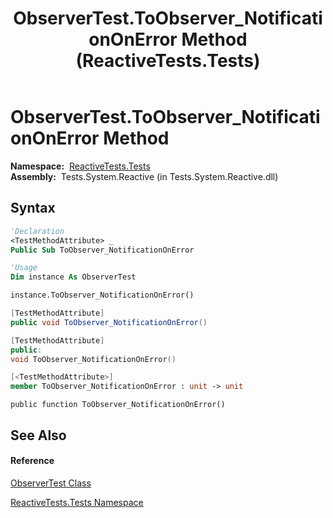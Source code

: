 ﻿---
title: ObserverTest.ToObserver_NotificationOnError Method  (ReactiveTests.Tests)
TOCTitle: ToObserver_NotificationOnError Method
ms:assetid: M:ReactiveTests.Tests.ObserverTest.ToObserver_NotificationOnError
ms:mtpsurl: https://msdn.microsoft.com/en-us/library/reactivetests.tests.observertest.toobserver_notificationonerror(v=VS.103)
ms:contentKeyID: 36619406
ms.date: 06/28/2011
mtps_version: v=VS.103
f1_keywords:
- ReactiveTests.Tests.ObserverTest.ToObserver_NotificationOnError
dev_langs:
- CSharp
- JScript
- VB
- FSharp
- c++
---

# ObserverTest.ToObserver\_NotificationOnError Method

**Namespace:**  [ReactiveTests.Tests](hh289046\(v=vs.103\).md)  
**Assembly:**  Tests.System.Reactive (in Tests.System.Reactive.dll)

## Syntax

``` vb
'Declaration
<TestMethodAttribute> _
Public Sub ToObserver_NotificationOnError
```

``` vb
'Usage
Dim instance As ObserverTest

instance.ToObserver_NotificationOnError()
```

``` csharp
[TestMethodAttribute]
public void ToObserver_NotificationOnError()
```

``` c++
[TestMethodAttribute]
public:
void ToObserver_NotificationOnError()
```

``` fsharp
[<TestMethodAttribute>]
member ToObserver_NotificationOnError : unit -> unit 
```

``` jscript
public function ToObserver_NotificationOnError()
```

## See Also

#### Reference

[ObserverTest Class](hh289097\(v=vs.103\).md)

[ReactiveTests.Tests Namespace](hh289046\(v=vs.103\).md)

